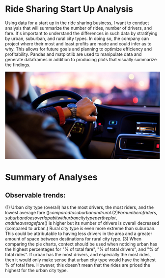 
# Ride Sharing Start Up Analysis

Using data for a start up in the ride sharing business, I want to conduct analysis that will summarize the number of rides, number of drivers, and fare. It's important to understand the differences in such data by stratifying by urban, suburban, and rural city types. In doing so, the company can project where their most and least profits are made and could infer as to why. This allows for future goals and planning to optimize efficiency and profitability.
Pandas and matplotlib are used to manipulate data and generate dataframes in addition to producing plots that visually summarize the findings.

![Ride](Images/Ride.png)

# Summary of Analyses
## Observable trends:
(1) Urban city type (overall) has the most drivers, the most riders, and the lowest average fare ($) compared to suburban and rural.
(2) For number of riders, suburban does overlap a bit with urban city type per the plot, and the average fare ($) is higher but its number of drivers is overall decreased (compared to urban.) Rural city type is even more extreme than suburban. This could be attributable to having less drivers in the area and a greater amount of space between destinations for rural city type.
(3) When comparing the pie charts, context should be used when noticing urban has the highest percentages for "% of total fare", "% of total drivers", and "% of total rides". If urban has the most drivers, and especially the most rides, then it would only make sense that urban city type would have the highest % of total fare. However, this doesn't mean that the rides are priced the highest for the urban city type.

